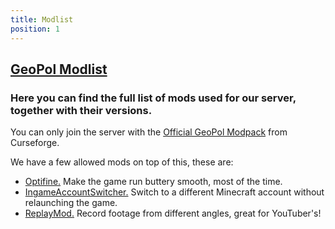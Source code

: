 ```yaml
---
title: Modlist
position: 1
---
```

## [GeoPol Modlist](https://docs.google.com/spreadsheets/d/1lt6IsWVIkvaKftIERL6LXFQmhK5-tKqq-gd-9s86_X8/edit?usp=sharing)

### Here you can find the full list of mods used for our server, together with their versions.

You can only join the server with the [Official GeoPol Modpack](https://beta.curseforge.com/minecraft/modpacks/geopol) from Curseforge.

We have a few allowed mods on top of this, these are:
- [Optifine.](https://www.optifine.net/) Make the game run buttery smooth, most of the time.  
- [IngameAccountSwitcher.](https://www.curseforge.com/minecraft/mc-mods/in-game-account-switcher) Switch to a different Minecraft account without relaunching the game.
- [ReplayMod.](https://www.replaymod.com/) Record footage from different angles, great for YouTuber's!  

